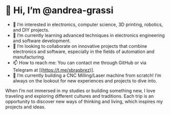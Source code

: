 # 👋 Hi, I’m @andrea-grassi

- 👀 I’m interested in electronics, computer science, 3D printing, robotics, and DIY projects.
- 🌱 I’m currently learning advanced techniques in electronics engineering and software development.
- 💞️ I’m looking to collaborate on innovative projects that combine electronics and software, especially in the fields of automation and manufacturing.
- 📫 How to reach me: You can contact me through GitHub or via Telegram at [(https://t.me/sbrasbrez)].
- 🦾 I’m currently building a CNC Milling/Laser machine from scratch! I’m always on the lookout for new experiences and projects to dive into.

When I’m not immersed in my studies or building something new, I love traveling and exploring different cultures and traditions. Each trip is an opportunity to discover new ways of thinking and living, which inspires my projects and ideas.

<!---
andrea-grassi/andrea-grassi is a ✨ special ✨ repository because its `README.md` (this file) appears on your GitHub profile.
You can click the Preview link to take a look at your changes.
--->

